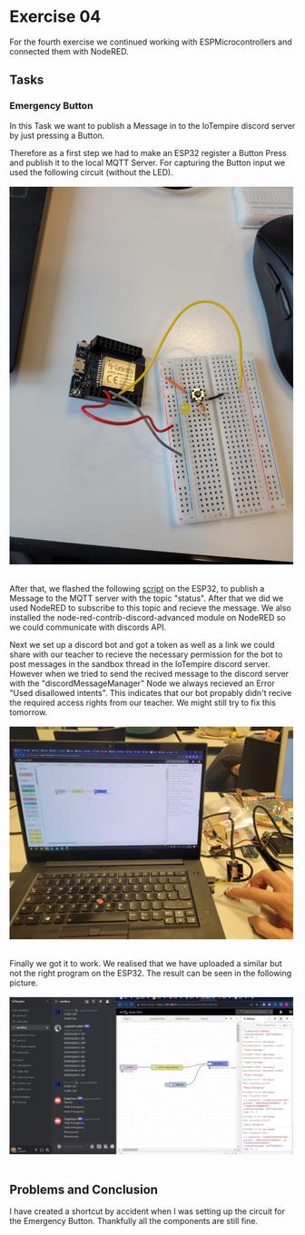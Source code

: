 # Exercise 04
For the fourth exercise we continued working with ESPMicrocontrollers and connected them with NodeRED.


## Tasks


### Emergency Button
In this Task we want to publish a Message in to the IoTempire discord server by just pressing a Button.

Therefore as a first step we had to make an ESP32 register a Button Press and publish it to the local MQTT Server. For capturing the Button input we used the following circuit (without the LED).
<br><br><img src="../../pictures/Circuit_NodeRED.jpg" width="500"><br><br>

After that, we flashed the following [script](../../../Team/code/MQTT-Button-Publish-Status/) on the ESP32, to publish a Message to the MQTT server with the topic "status". After that we did we used NodeRED to subscribe to this topic and recieve the message. We also installed the node-red-contrib-discord-advanced module on NodeRED so we could communicate with discords API. 

Next we set up a discord bot and got a token as well as a link we could share with our teacher to recieve the necessary permission for the bot to post messages in the sandbox thread in the IoTempire discord server. However when we tried to send the recived message to the discord server with the "discordMessageManager" Node we always recieved an Error "Used disallowed intents". This indicates that our bot propably didn't recive the required access rights from our teacher. We might still try to fix this tomorrow.
<br><br><img src="../../pictures/NodeRed-Button-Discord.jpg" width="500"><br><br>

Finally we got it to work. We realised that we have uploaded a similar but not the right program on the ESP32. The result can be seen in the following picture.
<br><br><img src="../../pictures/Emergency_Button_Working.JPG" width="500"><br><br>



## Problems and Conclusion
I have created a shortcut by accident when I was setting up the circuit for the Emergency Button. Thankfully all the components are still fine.
